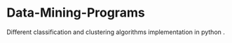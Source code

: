 # Data-Mining-Programs
Different classification and clustering algorithms implementation in python .
